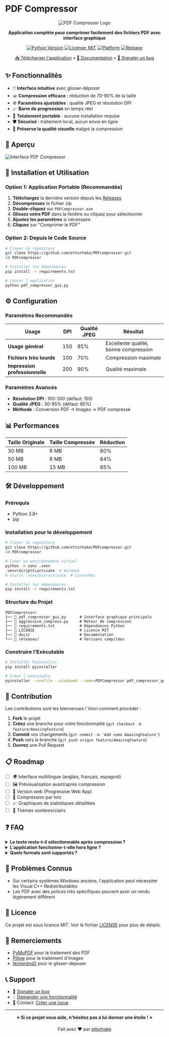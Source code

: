 # PDF Compressor

<div align="center">

![PDF Compressor Logo](https://img.shields.io/badge/PDF-Compressor-blue?style=for-the-badge&logo=adobe-acrobat-reader)

**Application complète pour comprimer facilement des fichiers PDF avec interface graphique**

[![Python Version](https://img.shields.io/badge/python-3.8+-blue?style=flat-square)](https://python.org)
[![License: MIT](https://img.shields.io/badge/License-MIT-yellow?style=flat-square)](https://opensource.org/licenses/MIT)
[![Platform](https://img.shields.io/badge/platform-Windows-lightgrey?style=flat-square)](https://www.microsoft.com/windows)
[![Release](https://img.shields.io/badge/release-v1.0-green?style=flat-square)](https://github.com/ettorhake/PDFcompressor/releases)

[📥 Télécharger l'application](https://github.com/ettorhake/PDFcompressor/releases) • [📖 Documentation](#utilisation) • [🐛 Signaler un bug](https://github.com/ettorhake/PDFcompressor/issues)

</div>

## ✨ Fonctionnalités

- 🖱️ **Interface intuitive** avec glisser-déposer
- 📊 **Compression efficace** : réduction de 70-90% de la taille
- ⚙️ **Paramètres ajustables** : qualité JPEG et résolution DPI
- 📈 **Barre de progression** en temps réel
- 💾 **Totalement portable** : aucune installation requise
- 🛡️ **Sécurisé** : traitement local, aucun envoi en ligne
- 🎯 **Préserve la qualité visuelle** malgré la compression

## 📸 Aperçu

![Interface PDF Compressor](https://via.placeholder.com/600x400/f0f0f0/333333?text=Interface+PDF+Compressor)

## 🚀 Installation et Utilisation

### Option 1: Application Portable (Recommandée)

1. **Téléchargez** la dernière version depuis les [Releases](https://github.com/ettorhake/PDFcompressor/releases)
2. **Décompressez** le fichier zip
3. **Double-cliquez** sur `PDFCompressor.exe`
4. **Glissez votre PDF** dans la fenêtre ou cliquez pour sélectionner
5. **Ajustez les paramètres** si nécessaire
6. **Cliquez** sur "Comprimer le PDF"

### Option 2: Depuis le Code Source

```bash
# Cloner le repository
git clone https://github.com/ettorhake/PDFcompressor.git
cd PDFcompressor

# Installer les dépendances
pip install -r requirements.txt

# Lancer l'application
python pdf_compressor_gui.py
```

## ⚙️ Configuration

### Paramètres Recommandés

| Usage | DPI | Qualité JPEG | Résultat |
|-------|-----|--------------|----------|
| **Usage général** | 150 | 85% | Excellente qualité, bonne compression |
| **Fichiers très lourds** | 100 | 70% | Compression maximale |
| **Impression professionnelle** | 200 | 90% | Qualité maximale |

### Paramètres Avancés

- **Résolution DPI** : 100-300 (défaut: 150)
- **Qualité JPEG** : 30-95% (défaut: 85%)
- **Méthode** : Conversion PDF → Images → PDF compressé

## 📊 Performances

| Taille Originale | Taille Compressée | Réduction |
|------------------|-------------------|-----------|
| 30 MB | 6 MB | 80% |
| 50 MB | 8 MB | 84% |
| 100 MB | 15 MB | 85% |

## 🛠️ Développement

### Prérequis

- Python 3.8+
- pip

### Installation pour le développement

```bash
# Cloner le repository
git clone https://github.com/ettorhake/PDFcompressor.git
cd PDFcompressor

# Créer un environnement virtuel
python -m venv .venv
.venv\Scripts\activate  # Windows
# source .venv/bin/activate  # Linux/Mac

# Installer les dépendances
pip install -r requirements.txt
```

### Structure du Projet

```
PDFCompressor/
├── 📄 pdf_compressor_gui.py      # Interface graphique principale
├── 📄 aggressive_compress.py     # Moteur de compression
├── 📄 requirements.txt           # Dépendances Python
├── 📄 LICENSE                    # Licence MIT
├── 📁 docs/                      # Documentation
└── 📁 releases/                  # Versions compilées
```

### Construire l'Exécutable

```bash
# Installer PyInstaller
pip install pyinstaller

# Créer l'exécutable
pyinstaller --onefile --windowed --name=PDFCompressor pdf_compressor_gui.py
```

## 🤝 Contribution

Les contributions sont les bienvenues ! Voici comment procéder :

1. **Fork** le projet
2. **Créez** une branche pour votre fonctionnalité (`git checkout -b feature/AmazingFeature`)
3. **Commit** vos changements (`git commit -m 'Add some AmazingFeature'`)
4. **Push** vers la branche (`git push origin feature/AmazingFeature`)
5. **Ouvrez** une Pull Request

## 📋 Roadmap

- [ ] 🌍 Interface multilingue (anglais, français, espagnol)
- [ ] 🖼️ Prévisualisation avant/après compression
- [ ] 📱 Version web (Progressive Web App)
- [ ] 🔧 Compression par lots
- [ ] 📈 Graphiques de statistiques détaillées
- [ ] 🎨 Thèmes sombres/clairs

## ❓ FAQ

<details>
<summary><strong>Le texte reste-t-il sélectionnable après compression ?</strong></summary>

Non, le texte devient non-sélectionnable car il est converti en image. Cependant, la qualité visuelle reste excellente et le texte reste parfaitement lisible.

</details>

<details>
<summary><strong>L'application fonctionne-t-elle hors ligne ?</strong></summary>

Oui, l'application fonctionne entièrement en local. Aucune connexion internet n'est requise et aucun fichier n'est envoyé en ligne.

</details>

<details>
<summary><strong>Quels formats sont supportés ?</strong></summary>

Actuellement, seuls les fichiers PDF sont supportés en entrée et en sortie.

</details>

## 🐛 Problèmes Connus

- Sur certains systèmes Windows anciens, l'application peut nécessiter les Visual C++ Redistributables
- Les PDF avec des polices très spécifiques peuvent avoir un rendu légèrement différent

## 📄 Licence

Ce projet est sous licence MIT. Voir le fichier [LICENSE](LICENSE) pour plus de détails.

## 🙏 Remerciements

- [PyMuPDF](https://pymupdf.readthedocs.io/) pour le traitement des PDF
- [Pillow](https://python-pillow.org/) pour le traitement d'images
- [tkinterdnd2](https://pypi.org/project/tkinterdnd2/) pour le glisser-déposer

## 📞 Support

- 🐛 [Signaler un bug](https://github.com/ettorhake/PDFcompressor/issues)
- 💡 [Demander une fonctionnalité](https://github.com/ettorhake/PDFcompressor/issues)
- 📧 Contact: [Créer une issue](https://github.com/ettorhake/PDFcompressor/issues)

---

<div align="center">

**⭐ Si ce projet vous aide, n'hésitez pas à lui donner une étoile ! ⭐**

Fait avec ❤️ par [ettorhake](https://github.com/ettorhake)

</div>